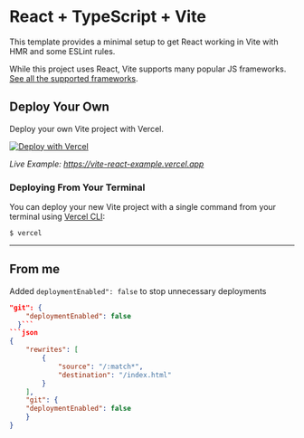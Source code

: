 # React + TypeScript + Vite

This template provides a minimal setup to get React working in Vite with HMR and some ESLint rules.

While this project uses React, Vite supports many popular JS frameworks. [See all the supported frameworks](https://vitejs.dev/guide/#scaffolding-your-first-vite-project).

## Deploy Your Own

Deploy your own Vite project with Vercel.

[![Deploy with Vercel](https://vercel.com/button)](https://vercel.com/new/clone?repository-url=https://github.com/vercel/vercel/tree/main/examples/vite-react&template=vite-react)

_Live Example: https://vite-react-example.vercel.app_

### Deploying From Your Terminal

You can deploy your new Vite project with a single command from your terminal using [Vercel CLI](https://vercel.com/download):

```shell
$ vercel
```
---------
## From me 
Added `deploymentEnabled": false` to stop unnecessary deployments
```json
"git": {
    "deploymentEnabled": false
  }```
```json
{
    "rewrites": [
        {
            "source": "/:match*",
            "destination": "/index.html"
        }
    ],
    "git": {
    "deploymentEnabled": false
    }
}
```
